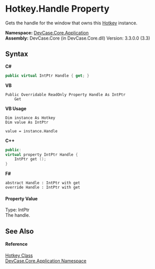 # Hotkey.Handle Property 
 

Gets the handle for the window that owns this <a href="T_DevCase_Core_Application_Hotkey">Hotkey</a> instance.

**Namespace:**&nbsp;<a href="N_DevCase_Core_Application">DevCase.Core.Application</a><br />**Assembly:**&nbsp;DevCase.Core (in DevCase.Core.dll) Version: 3.3.0.0 (3.3)

## Syntax

**C#**<br />
``` C#
public virtual IntPtr Handle { get; }
```

**VB**<br />
``` VB
Public Overridable ReadOnly Property Handle As IntPtr
	Get
```

**VB Usage**<br />
``` VB Usage
Dim instance As Hotkey
Dim value As IntPtr

value = instance.Handle

```

**C++**<br />
``` C++
public:
virtual property IntPtr Handle {
	IntPtr get ();
}
```

**F#**<br />
``` F#
abstract Handle : IntPtr with get
override Handle : IntPtr with get
```


#### Property Value
Type: IntPtr<br />The handle.

## See Also


#### Reference
<a href="T_DevCase_Core_Application_Hotkey">Hotkey Class</a><br /><a href="N_DevCase_Core_Application">DevCase.Core.Application Namespace</a><br />